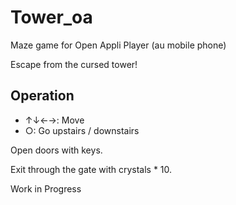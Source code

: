 # Tower_oa
Maze game for Open Appli Player (au mobile phone)

Escape from the cursed tower!

## Operation

- ↑↓←→: Move
- ○: Go upstairs / downstairs

Open doors with keys.

Exit through the gate with crystals * 10.

Work in Progress
